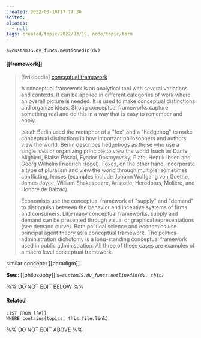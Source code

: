 ```yaml
---
created: 2022-03-18T17:17:36 
edited: 
aliases:
  - null
tags: created/topic/2022/03/18, node/topic/term
---
```

`$=customJS.dv_funcs.mentionedIn(dv)`

#### <s class="topic-title">[[framework]]</s>


> [!wikipedia] [conceptual framework](https://en.wikipedia.org/wiki/Conceptual%20framework)
> 
> A conceptual framework is an analytical tool with several variations and contexts. It can be applied in different categories of work where an overall picture is needed. It is used to make conceptual distinctions and organize ideas. Strong conceptual frameworks capture something real and do this in a way that is easy to remember and apply.
> 
> Isaiah Berlin used the metaphor of a "fox" and a "hedgehog" to make conceptual distinctions in how important philosophers and authors view the world. Berlin describes hedgehogs as those who use a single idea or organizing principle to view the world (such as Dante Alighieri, Blaise Pascal, Fyodor Dostoyevsky, Plato, Henrik Ibsen and Georg Wilhelm Friedrich Hegel). Foxes, on the other hand, incorporate a type of pluralism and view the world through multiple, sometimes conflicting, lenses (examples include Johann Wolfgang von Goethe, James Joyce, William Shakespeare, Aristotle, Herodotus, Molière, and Honoré de Balzac).
> 
> Economists use the conceptual framework of "supply" and "demand" to distinguish between the behavior and incentive systems of firms and consumers. Like many conceptual frameworks, supply and demand can be presented through visual or graphical representations (see demand curve). Both political science and economics use principal agent theory as a conceptual framework. The politics-administration dichotomy is a long-standing conceptual framework used in public administration. All three of these cases are examples of a macro level conceptual framework.
>

similar concept:: [[paradigm]]

**See**:: [[philosophy]]
*`$=customJS.dv_funcs.outlinedIn(dv, this)`*

%% DO NOT EDIT BELOW %%

#### Related 

```dataview
LIST FROM [[#]]
WHERE contains(topics, this.file.link)
```
%% DO NOT EDIT ABOVE %%
